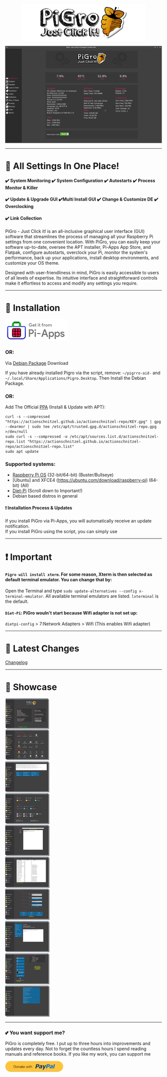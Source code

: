<p align="center">
    <a href="https://github.com/actionschnitzel/PiGro-Aid-/tree/main">
        <img src="https://github.com/actionschnitzel/tingsandstuff/blob/main/9/proglogo.png" alt="PiGro logo">
    </a>
</p>

![HEADER2](https://github.com/actionschnitzel/tingsandstuff/blob/main/23_02/23_02_header.png?raw=true)

---

# :bento: All Settings In One Place!

#### :heavy_check_mark: System Monitoring :heavy_check_mark: System Configuration :heavy_check_mark: Autostarts :heavy_check_mark: Process Monitor & Killer

#### :heavy_check_mark: Update & Upgrade GUI :heavy_check_mark:Multi Install GUI :heavy_check_mark: Change & Customize DE :heavy_check_mark: Overclocking

#### :heavy_check_mark: Link Collection

PiGro - Just Click it! is an all-inclusive graphical user interface (GUI) software that streamlines the process of managing all your Raspberry Pi settings from one convenient location. With PiGro, you can easily keep your software up-to-date, oversee the APT installer, Pi-Apps App Store, and Flatpak, configure autostarts, overclock your Pi, monitor the system's performance, back up your applications, install desktop environments, and customize your OS theme.

Designed with user-friendliness in mind, PiGro is easily accessible to users of all levels of expertise. Its intuitive interface and straightforward controls make it effortless to access and modify any settings you require.

---

# :floppy_disk: Installation

[![badge](https://github.com/Botspot/pi-apps/blob/master/icons/badge-light.png?raw=true)](https://github.com/Botspot/pi-apps)

### OR:

Via [Debian Package](https://github.com/actionschnitzel/PiGro-Aid-/releases) Download

If you have already installed Pigro via the script, remove: `~/pigrro-aid-` and `~/.local/Share/Applications/Pigro.Desktop`. Then Install the Debian Package.

### OR:

Add The Official [PPA](https://github.com/actionschnitzel/actionschnitzel-repo) (Install & Update with APT):

```
curl -s --compressed "https://actionschnitzel.github.io/actionschnitzel-repo/KEY.gpg" | gpg --dearmor | sudo tee /etc/apt/trusted.gpg.d/actionschnitzel-repo.gpg >/dev/null
sudo curl -s --compressed -o /etc/apt/sources.list.d/actionschnitzel-repo.list "https://actionschnitzel.github.io/actionschnitzel-repo/actionschnitzel-repo.list"
sudo apt update
```

### Supported systems:

- [Raspberry Pi OS](https://www.raspberrypi.com/software/operating-systems/) (32-bit/64-bit) (Buster/Bullseye)
- [Ubuntu] and XFCE4 (https://ubuntu.com/download/raspberry-pi) (64-bit) (All)
- [Diet-Pi](https://dietpi.com/#downloadinfo) (Scroll down to Important!)
- Debian based distros in general

#### :exclamation: Installation Process & Updates

If you install PiGro via Pi-Apps, you will automatically receive an update notification.  
If you install PiGro using the script, you can simply use

---

# :exclamation: Important

#### `Pigro will install xterm`. For some reason, Xterm is then selected as default terminal emulator. You can change that by:

Open the Terminal and type `sudo update-alternatives --config x-terminal-emulator`. All available terminal emulators are listed. `lxterminal` is the default.

#### `Diet-Pi`: PiGro wouln't start because Wifi adapter is not set up:

`dietpi-config` > 7:Network Adapters > Wifi (This enables Wifi adapter)

---

# :hamburger: Latest Changes

[Changelog](https://github.com/actionschnitzel/PiGro-Aid-/wiki/Change-Log)

---

# :doughnut: Showcase

![GUI](https://github.com/actionschnitzel/tingsandstuff/blob/main/9/showcase_9.png)

---

### :two_hearts: You want support me?

PiGro is completely free. I put up to three hours into improvements and updates every day. Not to forget the countless hours I spend reading manuals and reference books. If you like my work, you can support me

[![badge](https://github.com/actionschnitzel/tingsandstuff/blob/main/PayPal_donation.png?raw=true)](https://www.paypal.com/paypalme/actionschnitzel)

